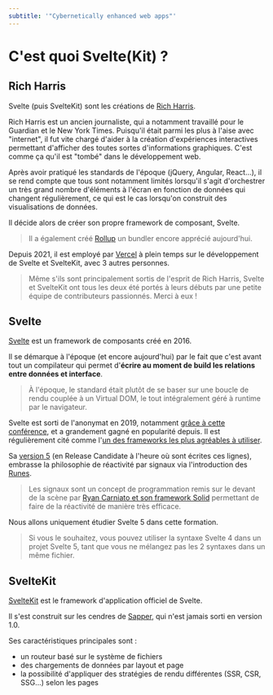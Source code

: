 ```yaml
---
subtitle: '"Cybernetically enhanced web apps"'
---
```


# C'est quoi Svelte(Kit) ?

## Rich Harris

Svelte (puis SvelteKit) sont les créations de [Rich Harris](https://x.com/Rich_Harris).

Rich Harris est un ancien journaliste, qui a notamment travaillé pour le Guardian et le New York
Times. Puisqu'il était parmi les plus à l'aise avec "internet", il fut vite chargé d'aider à la
création d'expériences interactives permettant d'afficher des toutes sortes d'informations
graphiques. C'est comme ça qu'il est "tombé" dans le développement web.

Après avoir pratiqué les standards de l'époque (jQuery, Angular, React...), il se rend compte que
tous sont notamment limités lorsqu'il s'agit d'orchestrer un très grand nombre d'éléments à l'écran
en fonction de données qui changent régulièrement, ce qui est le cas lorsqu'on construit des
visualisations de données.

Il décide alors de créer son propre framework de composant, Svelte.

> Il a également créé [Rollup](https://github.com/rollup/rollup) un bundler encore apprécié
> aujourd'hui.

Depuis 2021, il est employé par [Vercel](https://vercel.com/home) à plein temps sur le développement
de Svelte et SvelteKit, avec 3 autres personnes.

> Même s'ils sont principalement sortis de l'esprit de Rich Harris, Svelte et SvelteKit ont tous les
> deux été portés à leurs débuts par une petite équipe de contributeurs passionnés. Merci à eux !

## Svelte

[Svelte](https://svelte.dev/) est un framework de composants créé en 2016.

Il se démarque à l'époque (et encore aujourd'hui) par le fait que c'est avant tout un compilateur
qui permet d'**écrire au moment de build les relations entre données et interface**.

> À l'époque, le standard était plutôt de se baser sur une boucle de rendu couplée à un Virtual DOM,
> le tout intégralement géré à runtime par le navigateur.

Svelte est sorti de l'anonymat en 2019, notamment [grâce à cette
conférence](https://www.youtube.com/watch?v=AdNJ3fydeao), et a grandement gagné en popularité
depuis. Il est régulièrement cité comme l'[un des frameworks les plus agréables à
utiliser](https://2023.stateofjs.com/en-US/libraries/front-end-frameworks/).

Sa [version 5](https://svelte-5-preview.vercel.app/docs/introduction) (en Release Candidate à
l'heure où sont écrites ces lignes), embrasse la philosophie de réactivité par signaux via
l'introduction des [Runes](https://svelte.dev/blog/runes).

> Les signaux sont un concept de programmation remis sur le devant de la scène par [Ryan Carniato et
> son framework Solid](https://www.youtube.com/watch?v=Jp7QBjY5K34) permettant de faire de la
> réactivité de manière très efficace.

Nous allons uniquement étudier Svelte 5 dans cette formation.

> Si vous le souhaitez, vous pouvez utiliser la syntaxe Svelte 4 dans un projet Svelte 5, tant que
> vous ne mélangez pas les 2 syntaxes dans un même fichier.

## SvelteKit

[SvelteKit](https://kit.svelte.dev/) est le framework d'application officiel de Svelte.

Il s'est construit sur les cendres de [Sapper](https://sapper.svelte.dev/), qui n'est jamais sorti
en version 1.0.

Ses caractéristiques principales sont :

- un routeur basé sur le système de fichiers
- des chargements de données par layout et page
- la possibilité d'appliquer des stratégies de rendu différentes (SSR, CSR, SSG...) selon les pages
